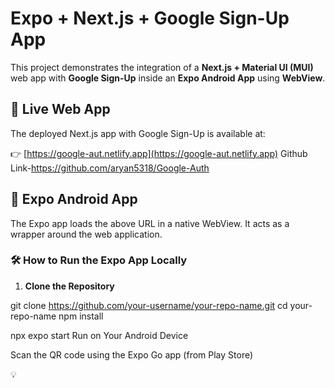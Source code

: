 
# Expo + Next.js + Google Sign-Up App

This project demonstrates the integration of a **Next.js + Material UI (MUI)** web app with **Google Sign-Up** inside an **Expo Android App** using **WebView**.

## 🔗 Live Web App

The deployed Next.js app with Google Sign-Up is available at:

👉 [https://google-aut.netlify.app](https://google-aut.netlify.app)
    Github Link-https://github.com/aryan5318/Google-Auth

## 📱 Expo Android App

The Expo app loads the above URL in a native WebView. It acts as a wrapper around the web application.

### 🛠 How to Run the Expo App Locally

1. **Clone the Repository**


git clone https://github.com/your-username/your-repo-name.git
cd your-repo-name
npm install

npx expo start
Run on Your Android Device

Scan the QR code using the Expo Go app (from Play Store)



💡 
